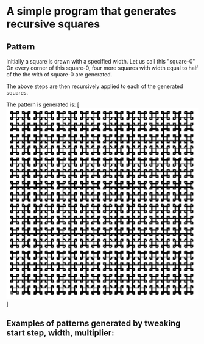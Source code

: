 # A simple program that generates recursive squares

## Pattern
Initially a square is drawn with a specified width. Let us call this "square-0"
On every corner of this square-0, four more squares with width equal to half of the the with of square-0 are generated.

The above steps are then recursively applied to each of the generated squares.

The pattern is generated is:
[<img src="https://raw.githubusercontent.com/nmjmdr/recursive-squares/master/patterns/pattern1.png">]

## Examples of patterns generated by tweaking start step, width, multiplier:
